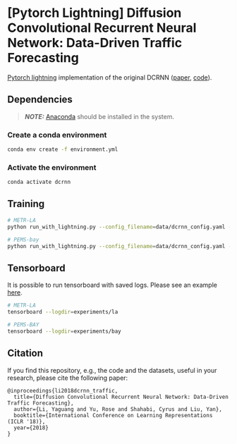 # [Pytorch Lightning] Diffusion Convolutional Recurrent Neural Network: Data-Driven Traffic Forecasting

[Pytorch lightning](https://www.pytorchlightning.ai/) implementation of the original DCRNN ([paper](https://arxiv.org/abs/1707.01926), [code](https://github.com/liyaguang/DCRNN)).

## Dependencies

> **_NOTE:_** [Anaconda](https://docs.anaconda.com/anaconda/install/index.html) should be installed in the system.

### Create a conda environment

```bash
conda env create -f environment.yml
```

### Activate the environment

```bash
conda activate dcrnn
```

## Training

```bash
# METR-LA
python run_with_lightning.py --config_filename=data/dcrnn_config.yaml --train --dataset=la

# PEMS-bay
python run_with_lightning.py --config_filename=data/dcrnn_config.yaml --train --dataset=bay
```

## Tensorboard

It is possible to run tensorboard with saved logs. Please see an example [here](https://tensorboard.dev/experiment/yzpByETpTWOAxATR8WyVYg/#scalars).

```bash
# METR-LA
tensorboard --logdir=experiments/la 

# PEMS-BAY
tensorboard --logdir=experiments/bay
```

## Citation

If you find this repository, e.g., the code and the datasets, useful in your research, please cite the following paper:

```citation
@inproceedings{li2018dcrnn_traffic,
  title={Diffusion Convolutional Recurrent Neural Network: Data-Driven Traffic Forecasting},
  author={Li, Yaguang and Yu, Rose and Shahabi, Cyrus and Liu, Yan},
  booktitle={International Conference on Learning Representations (ICLR '18)},
  year={2018}
}
```
